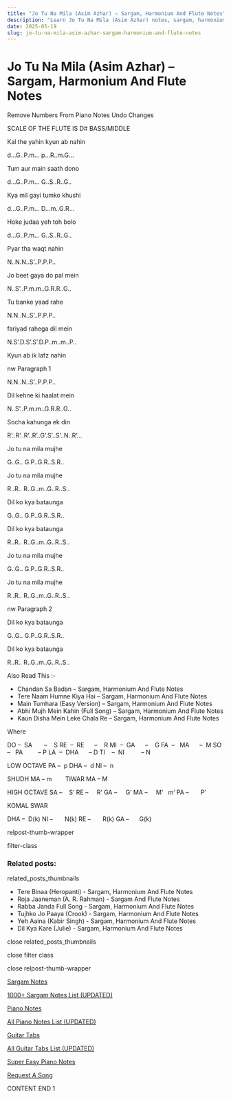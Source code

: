 ```yaml
---
title: "Jo Tu Na Mila (Asim Azhar) – Sargam, Harmonium And Flute Notes"
description: "Learn Jo Tu Na Mila (Asim Azhar) notes, sargam, harmonium notations and flute notes. Easy step-by-step tutorial for beginners."
date: 2025-05-19
slug: jo-tu-na-mila-asim-azhar-sargam-harmonium-and-flute-notes
---
```


# Jo Tu Na Mila (Asim Azhar) – Sargam, Harmonium And Flute Notes

Remove Numbers From Piano Notes
Undo Changes

SCALE OF THE FLUTE IS D# BASS/MIDDLE

Kal the yahin kyun ab nahin

d…G..P.m… p…R..m.G…

Tum aur main saath dono

d…G..P.m… G..S..R..G..

Kya mil gayi tumko khushi

d…G..P.m… D…m..G.R…

Hoke judaa yeh toh bolo

d…G..P.m… G..S..R..G..

Pyar tha waqt nahin

N..N.N..S’..P.P.P..

Jo beet gaya do pal mein

N..S’..P.m.m..G.R.R..G..

Tu banke yaad rahe

N.N..N..S’..P.P.P..

fariyad rahega dil mein

N.S’.D.S’.S’.D.P..m..m..P..

Kyun ab ik lafz nahin

nw Paragraph 1

N.N..N..S’..P.P.P..

Dil kehne ki haalat mein

N..S’..P.m.m..G.R.R..G..

Socha kahunga ek din

R’..R’..R’..R’..G’.S’..S’..N..R’…

Jo tu na mila mujhe

G..G.. G.P..G.R..S.R..

Jo tu na mila mujhe

R..R.. R..G..m..G..R..S..

Dil ko kya bataunga

G..G.. G.P..G.R..S.R..

Dil ko kya bataunga

R..R.. R..G..m..G..R..S..

Jo tu na mila mujhe

G..G.. G.P..G.R..S.R..

Jo tu na mila mujhe

R..R.. R..G..m..G..R..S..

nw Paragraph 2

Dil ko kya bataunga

G..G.. G.P..G.R..S.R..

Dil ko kya bataunga

R..R.. R..G..m..G..R..S..

Also Read This :-

* Chandan Sa Badan – Sargam, Harmonium And Flute Notes
* Tere Naam Humne Kiya Hai – Sargam, Harmonium And Flute Notes
* Main Tumhara (Easy Version) – Sargam, Harmonium And Flute Notes
* Abhi Mujh Mein Kahin (Full Song) – Sargam, Harmonium And Flute Notes
* Kaun Disha Mein Leke Chala Re – Sargam, Harmonium And Flute Notes

Where

DO –  SA       –    S
RE  –  RE      –    R
MI  –  GA      –    G
FA  –   MA      –  M
SO  –   PA         – P
LA  –  DHA      – D
TI    –  NI          – N

LOW OCTAVE
PA –  p
DHA –  d
NI –  n

SHUDH MA – m        TIWAR MA – M

HIGH OCTAVE
SA –    S’
RE –     R’
GA –     G’
MA –     M’   m’
PA –       P’

KOMAL SWAR

DHA –  D(k)
NI –       N(k)
RE –       R(k)
GA –      G(k)

relpost-thumb-wrapper

filter-class

### Related posts:

related_posts_thumbnails

* Tere Binaa (Heropanti) - Sargam, Harmonium And Flute Notes
* Roja Jaaneman (A. R. Rahman) - Sargam And Flute Notes
* Rabba Janda Full Song - Sargam, Harmonium And Flute Notes
* Tujhko Jo Paaya (Crook) - Sargam, Harmonium And Flute Notes
* Yeh Aaina (Kabir Singh) - Sargam, Harmonium And Flute Notes
* Dil Kya Kare (Julie) - Sargam, Harmonium And Flute Notes

close related_posts_thumbnails

close filter class

close relpost-thumb-wrapper

[Sargam Notes](/sargam-notes.html)

[1000+ Sargam Notes List (UPDATED)](/all-songs-list-sargam-notes.html)

[Piano Notes](/piano-notes.html)

[All Piano Notes List (UPDATED)](/all-songs-list-piano-notes.html)

[Guitar Tabs](/guitar-tabs.html)

[All Guitar Tabs List (UPDATED)](/all-songs-list-guitar-tabs.html)

[Super Easy Piano Notes](https://studywall.in/)

[Request A Song](/request-a-song.html)

CONTENT END 1

